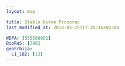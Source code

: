```yaml
---
layout: map

title: Stablo bukve Prozorac
last_modified_at: 2018-05-25T17:35:46+02:00

WDPA: [555588981]
BioRaS: [388]
geoSrbija:
  L1_182: [13]
---
```

